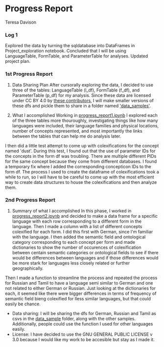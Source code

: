 # Progress Report
Teresa Davison

### Log 1
Explored the data by turning the sqldatabase into DataFrames in Project_exploration notebook. Concluded that I will be using LanguageTable, FormTable, and ParameterTable for analyses. Updated project plan.

### 1st Progress Report

1. Data Sharing Plan
After cursorally exploring the data, I decided to use three of the tables: LanguageTable (l_df), FormTable (f_df), and ParameterTable (p_df) for my analysis. Since these data are licensed under CC BY 4.0 by [these contributors](https://github.com/clics/clics/blob/master/CONTRIBUTORS.md), I will make smaller versions of these dfs and pickle them to share in a folder named ['data_samples'](https://github.com/Data-Science-for-Linguists-2024/Colexification-Across-the-Globe/tree/main/data_samples).

2. What I accomplished
Working in [progress_report1.ipynb](https://github.com/Data-Science-for-Linguists-2024/Colexification-Across-the-Globe/blob/main/progress_report1.ipynb) I explored each of the three tables more thouroughly, investigating things like how many languages were included, their language families and physical locations, number of concepts represented, and most importantly the links between the tables that can help me do analysis later.

I then did a little test attempt to come up with colexifications for the concept named 'dust'. During this test, I found out that the use of parameter IDs for the concepts in the form df was troubling. There are multiple different PIDs for the same concept because they come from different databases. I found a temporary fix where I added the corresponding concepticon IDs to the form df. The process I used to create the dataframe of colexifications took a while to run, so I will have to be careful to come up with the most efficient way to create data structures to house the colexifications and then analyze them.

### 2nd Progress Report

1. Summary of what I accomplished
In this phase, I worked in [progress_report2.ipynb](https://github.com/Data-Science-for-Linguists-2024/Colexification-Across-the-Globe/blob/main/progress_report2.ipynb) and decided to make a data frame for a specific language with each row corresponding to a different form in the language. Then I made a column with a list of different concepts colexified for each form. I did this first with German, since I'm familiar with the language. I then added the semantic field and ontological category corresponding to each concept per form and made dictionaries to show the number of occurences of colexification between centain semantic categories or ontological fields to see if there would be differences between languages and if those differences would be more stark for languages less closely related or further geographically.

Then I made a function to streamline the process and repeated the process for Russian and Tamil to have a language semi similar to German and one not related to either German or Russian. Just looking at the dictionaries for each, it seemed like there were bigger differences in terms of frequency of semantic field bieng colexified for lless similar languages, but that could easily be chance.

- Data sharing: I will be sharing the dfs for German, Russian and Tamil as csvs in the [data_sample](https://github.com/Data-Science-for-Linguists-2024/Colexification-Across-the-Globe/tree/main/data_samples) folder, along with the other samples. Additionally, people could use the function I used for other languages easily.
- License: I have decided to use the GNU GENERAL PUBLIC LICENSE v 3.0 because I would like my work to be accesible but stay as I made it.
